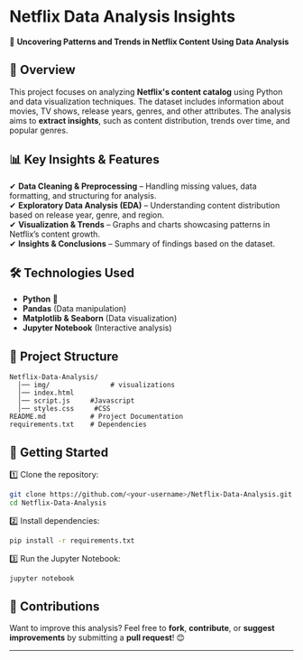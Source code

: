 # Netflix Data Analysis Insights

🚀 **Uncovering Patterns and Trends in Netflix Content Using Data Analysis**

## 📌 Overview
This project focuses on analyzing **Netflix's content catalog** using Python and data visualization techniques. The dataset includes information about movies, TV shows, release years, genres, and other attributes. The analysis aims to **extract insights**, such as content distribution, trends over time, and popular genres.

## 📊 Key Insights & Features
✔ **Data Cleaning & Preprocessing** – Handling missing values, data formatting, and structuring for analysis.  
✔ **Exploratory Data Analysis (EDA)** – Understanding content distribution based on release year, genre, and region.  
✔ **Visualization & Trends** – Graphs and charts showcasing patterns in Netflix’s content growth.  
✔ **Insights & Conclusions** – Summary of findings based on the dataset.  

## 🛠️ Technologies Used
- **Python** 🐍
- **Pandas** (Data manipulation)
- **Matplotlib & Seaborn** (Data visualization)
- **Jupyter Notebook** (Interactive analysis)

## 📂 Project Structure
```
Netflix-Data-Analysis/
  │── img/               # visualizations
  │── index.html         
  │── script.js     #Javascript
  │── styles.css     #CSS
README.md           # Project Documentation
requirements.txt    # Dependencies
```

## 🚀 Getting Started
1️⃣ Clone the repository:
```sh
git clone https://github.com/<your-username>/Netflix-Data-Analysis.git
cd Netflix-Data-Analysis
```
2️⃣ Install dependencies:
```sh
pip install -r requirements.txt
```
3️⃣ Run the Jupyter Notebook:
```sh
jupyter notebook
```

## 🤝 Contributions
Want to improve this analysis? Feel free to **fork**, **contribute**, or **suggest improvements** by submitting a **pull request**! 😊

---


